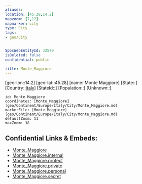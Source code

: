 ```yaml
---
aliases: 
location: [45.28,14.2]
mapzoom: [7,12] 
mapmarker: city 
type: City
tags:
- geo/City


SpocWebEntityId: 32570
isDeleted: false
confidential: public

title: Monte_Maggiore
---
```

[geo-lon::14.2]
[geo-lat::45.28]
[name::Monte Maggiore]
[State::]
[Country::[Italy](geo/Continent/Europe/Italy.md)]
[StateId::]
[Population::]
[Unknown::]


```leaflet
id: Monte Maggiore
coordinates: [Monte_Maggiore](geo/Continent/Europe/Italy/City/Monte_Maggiore.md)
markerFile: [Monte_Maggiore](geo/Continent/Europe/Italy/City/Monte_Maggiore.md)
defaultZoom: 11 
maxZoom: 18
```


## Confidential Links & Embeds: 
- [Monte_Maggiore](../../../../../../_public/geo/Continent/Europe/Italy/City/Monte_Maggiore.md) 
- [Monte_Maggiore.internal](../../../../../../_internal/geo/Continent/Europe/Italy/City/Monte_Maggiore.internal.md) 
- [Monte_Maggiore.protect](../../../../../../_protect/geo/Continent/Europe/Italy/City/Monte_Maggiore.protect.md) 
- [Monte_Maggiore.private](../../../../../../_private/geo/Continent/Europe/Italy/City/Monte_Maggiore.private.md) 
- [Monte_Maggiore.personal](../../../../../../_personal/geo/Continent/Europe/Italy/City/Monte_Maggiore.personal.md) 
- [Monte_Maggiore.secret](../../../../../../_secret/geo/Continent/Europe/Italy/City/Monte_Maggiore.secret.md) 
